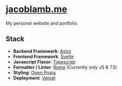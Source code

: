 # [jacoblamb.me](https://jacoblamb.me)
My personal website and portfolio.
## Stack
- **Backend Framework**: [Astro](https://astr.build/)
- **Frontend Framework**: [Svelte](https://svelte.dev/)
- **Javascript Flavor**: [Typescript](https://typescriptlang.org/)
- **Formatter / Linter**: [Rome](https://rome.tools/) (Currently only JS & TS)
- **Styling**: [Open Props](https://open-props.style/)
- **Deployment**: [Vercel](https://vercel.com/)
